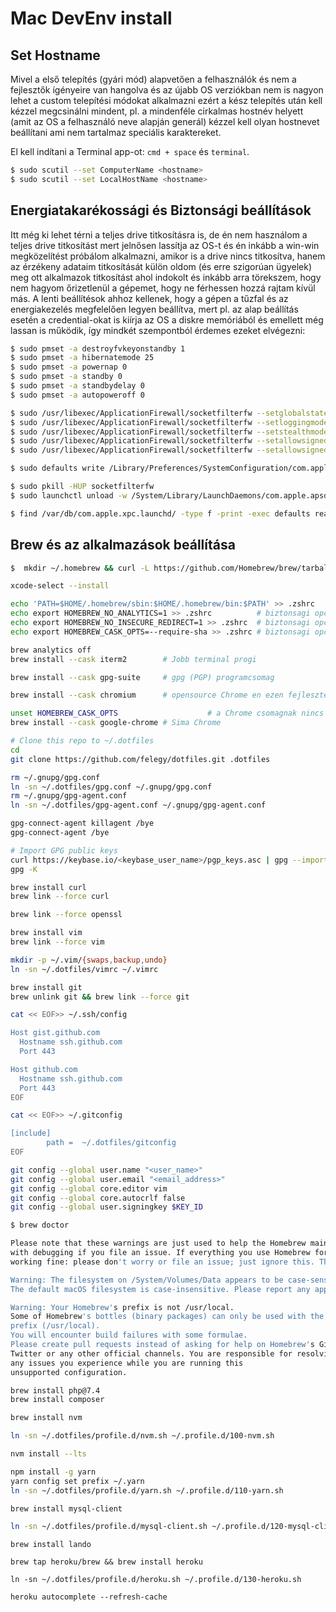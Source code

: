 

# Mac DevEnv install



## Set Hostname

Mivel a első telepítés (gyári mód) alapvetően a felhasználók és nem a fejlesztők ígényeire van hangolva és az újabb OS verziókban nem is nagyon lehet a custom telepítési módokat alkalmazni ezért a kész telepítés után kell kézzel megcsinálni mindent, pl. a mindenféle cirkalmas hostnév helyett (amit az OS a felhasználó neve alapján generál) kézzel kell olyan hostnevet beállítani ami nem tartalmaz speciális karaktereket.

El kell indítani a Terminal app-ot: `cmd + space` és `terminal`.

```bash
$ sudo scutil --set ComputerName <hostname>
$ sudo scutil --set LocalHostName <hostname>
```



## Energiatakarékossági és Biztonsági beállítások

Itt még ki lehet térni a teljes drive titkosításra is, de én nem használom a teljes drive titkosítást mert jelnősen lassítja az OS-t és én inkább a win-win megközelítést próbálom alkalmazni, amikor is a drive nincs titkosítva, hanem az érzékeny adataim titkosítását külön oldom (és erre szigorúan ügyelek) meg ott alkalmazok titkosítást ahol indokolt és inkább arra törekszem, hogy nem hagyom őrizetlenül a gépemet, hogy ne férhessen hozzá rajtam kívül más. A lenti beállítésok ahhoz kellenek, hogy a gépen a tűzfal és az energiakezelés megfelelően legyen beállítva, mert pl. az alap beállítás esetén a credential-okat is kiírja az OS a diskre memóriából és emellett még lassan is működik, így mindkét szempontból érdemes ezeket elvégezni: 

```bash
$ sudo pmset -a destroyfvkeyonstandby 1
$ sudo pmset -a hibernatemode 25
$ sudo pmset -a powernap 0
$ sudo pmset -a standby 0
$ sudo pmset -a standbydelay 0
$ sudo pmset -a autopoweroff 0

$ sudo /usr/libexec/ApplicationFirewall/socketfilterfw --setglobalstate on
$ sudo /usr/libexec/ApplicationFirewall/socketfilterfw --setloggingmode on
$ sudo /usr/libexec/ApplicationFirewall/socketfilterfw --setstealthmode on
$ sudo /usr/libexec/ApplicationFirewall/socketfilterfw --setallowsigned off
$ sudo /usr/libexec/ApplicationFirewall/socketfilterfw --setallowsignedapp off

$ sudo defaults write /Library/Preferences/SystemConfiguration/com.apple.captive.control.plist Active -bool false

$ sudo pkill -HUP socketfilterfw
$ sudo launchctl unload -w /System/Library/LaunchDaemons/com.apple.apsd.plist

$ find /var/db/com.apple.xpc.launchd/ -type f -print -exec defaults read {} \; 2>/dev/null
```



## Brew és az alkalmazások beállítása

```bash
$  mkdir ~/.homebrew && curl -L https://github.com/Homebrew/brew/tarball/master | tar xz --strip 1 -C ~/.homebrew

xcode-select --install

echo 'PATH=$HOME/.homebrew/sbin:$HOME/.homebrew/bin:$PATH' >> .zshrc
echo export HOMEBREW_NO_ANALYTICS=1 >> .zshrc          # biztonsagi opcio
echo export HOMEBREW_NO_INSECURE_REDIRECT=1 >> .zshrc  # biztonsagi opcio
echo export HOMEBREW_CASK_OPTS=--require-sha >> .zshrc # biztonsagi opcio

brew analytics off
brew install --cask iterm2        # Jobb terminal progi

brew install --cask gpg-suite     # gpg (PGP) programcsomag

brew install --cask chromium      # opensource Chrome en ezen fejlesztek

unset HOMEBREW_CASK_OPTS					# a Chrome csomagnak nincs jelenleg SHA hash-e
brew install --cask google-chrome # Sima Chrome 
```



```bash
# Clone this repo to ~/.dotfiles
cd
git clone https://github.com/felegy/dotfiles.git .dotfiles

rm ~/.gnupg/gpg.conf
ln -sn ~/.dotfiles/gpg.conf ~/.gnupg/gpg.conf
rm ~/.gnupg/gpg-agent.conf
ln -sn ~/.dotfiles/gpg-agent.conf ~/.gnupg/gpg-agent.conf

gpg-connect-agent killagent /bye
gpg-connect-agent /bye

# Import GPG public keys
curl https://keybase.io/<keybase_user_name>/pgp_keys.asc | gpg --import
gpg -K

brew install curl
brew link --force curl

brew link --force openssl

brew install vim
brew link --force vim

mkdir -p ~/.vim/{swaps,backup,undo}
ln -sn ~/.dotfiles/vimrc ~/.vimrc

brew install git
brew unlink git && brew link --force git

cat << EOF>> ~/.ssh/config

Host gist.github.com
  Hostname ssh.github.com
  Port 443

Host github.com
  Hostname ssh.github.com
  Port 443
EOF

cat << EOF>> ~/.gitconfig

[include]
        path =  ~/.dotfiles/gitconfig
EOF

git config --global user.name "<user_name>"
git config --global user.email "<email_address>"
git config --global core.editor vim
git config --global core.autocrlf false
git config --global user.signingkey $KEY_ID

```



```bash
$ brew doctor

Please note that these warnings are just used to help the Homebrew maintainers
with debugging if you file an issue. If everything you use Homebrew for is
working fine: please don't worry or file an issue; just ignore this. Thanks!

Warning: The filesystem on /System/Volumes/Data appears to be case-sensitive.
The default macOS filesystem is case-insensitive. Please report any apparent problems.

Warning: Your Homebrew's prefix is not /usr/local.
Some of Homebrew's bottles (binary packages) can only be used with the default
prefix (/usr/local).
You will encounter build failures with some formulae.
Please create pull requests instead of asking for help on Homebrew's GitHub,
Twitter or any other official channels. You are responsible for resolving
any issues you experience while you are running this
unsupported configuration.

```





```bash
brew install php@7.4
brew install composer

brew install nvm

ln -sn ~/.dotfiles/profile.d/nvm.sh ~/.profile.d/100-nvm.sh

nvm install --lts

npm install -g yarn
yarn config set prefix ~/.yarn
ln -sn ~/.dotfiles/profile.d/yarn.sh ~/.profile.d/110-yarn.sh

brew install mysql-client

ln -sn ~/.dotfiles/profile.d/mysql-client.sh ~/.profile.d/120-mysql-client.sh
```





```
brew install lando

brew tap heroku/brew && brew install heroku

ln -sn ~/.dotfiles/profile.d/heroku.sh ~/.profile.d/130-heroku.sh

heroku autocomplete --refresh-cache
```

